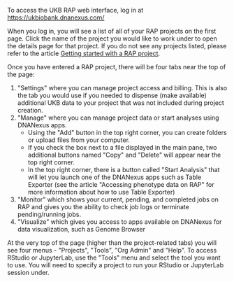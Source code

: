 To access the UKB RAP web interface, log in at https://ukbiobank.dnanexus.com/

When you log in, you will see a list of all of your RAP projects on the first page. Click the name of the project you would like to work under to open the details page for that project. If you do not see any projects listed, please refer to the article [Getting started with a RAP project](02-Getting-started-with-a-RAP-project.md).

Once you have entered a RAP project, there will be four tabs near the top of the page:
1. "Settings" where you can manage project access and billing. This is also the tab you would use if you needed to dispense (make available) additional UKB data to your project that was not included during project creation.
2. "Manage" where you can manage project data or start analyses using DNANexus apps.
   * Using the "Add" button in the top right corner, you can create folders or upload files from your computer.
   * If you check the box next to a file displayed in the main pane, two additional buttons named "Copy" and "Delete" will appear near the top right corner.
   * In the top right corner, there is a button called "Start Analysis" that will let you launch one of the DNANexus apps such as Table Exporter (see the article "Accessing phenotype data on RAP" for more information about how to use Table Exporter)
3. "Monitor" which shows your current, pending, and completed jobs on RAP and gives you the ability to check job logs or terminate pending/running jobs.
4. "Visualize" which gives you access to apps available on DNANexus for data visualization, such as Genome Browser

At the very top of the page (higher than the project-related tabs) you will see four menus - "Projects", "Tools", "Org Admin" and "Help". To access RStudio or JupyterLab, use the "Tools" menu and select the tool you want to use. You will need to specify a project to run your RStudio or JupyterLab session under.
